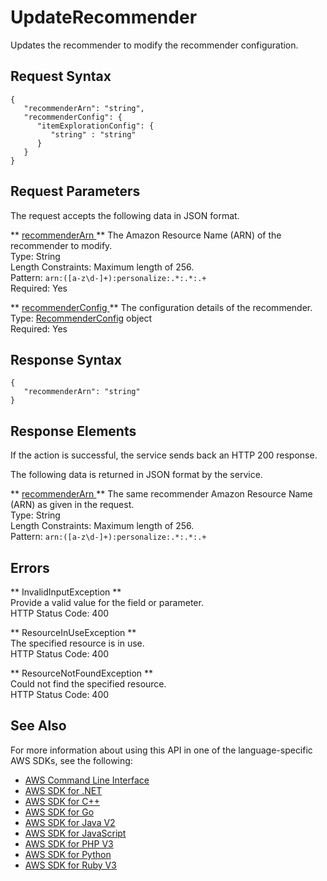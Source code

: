 # UpdateRecommender<a name="API_UpdateRecommender"></a>

Updates the recommender to modify the recommender configuration\.

## Request Syntax<a name="API_UpdateRecommender_RequestSyntax"></a>

```
{
   "recommenderArn": "string",
   "recommenderConfig": { 
      "itemExplorationConfig": { 
         "string" : "string" 
      }
   }
}
```

## Request Parameters<a name="API_UpdateRecommender_RequestParameters"></a>

The request accepts the following data in JSON format\.

 ** [ recommenderArn ](#API_UpdateRecommender_RequestSyntax) **   <a name="personalize-UpdateRecommender-request-recommenderArn"></a>
The Amazon Resource Name \(ARN\) of the recommender to modify\.  
Type: String  
Length Constraints: Maximum length of 256\.  
Pattern: `arn:([a-z\d-]+):personalize:.*:.*:.+`   
Required: Yes

 ** [ recommenderConfig ](#API_UpdateRecommender_RequestSyntax) **   <a name="personalize-UpdateRecommender-request-recommenderConfig"></a>
The configuration details of the recommender\.  
Type: [RecommenderConfig](API_RecommenderConfig.md) object  
Required: Yes

## Response Syntax<a name="API_UpdateRecommender_ResponseSyntax"></a>

```
{
   "recommenderArn": "string"
}
```

## Response Elements<a name="API_UpdateRecommender_ResponseElements"></a>

If the action is successful, the service sends back an HTTP 200 response\.

The following data is returned in JSON format by the service\.

 ** [ recommenderArn ](#API_UpdateRecommender_ResponseSyntax) **   <a name="personalize-UpdateRecommender-response-recommenderArn"></a>
The same recommender Amazon Resource Name \(ARN\) as given in the request\.  
Type: String  
Length Constraints: Maximum length of 256\.  
Pattern: `arn:([a-z\d-]+):personalize:.*:.*:.+` 

## Errors<a name="API_UpdateRecommender_Errors"></a>

 ** InvalidInputException **   
Provide a valid value for the field or parameter\.  
HTTP Status Code: 400

 ** ResourceInUseException **   
The specified resource is in use\.  
HTTP Status Code: 400

 ** ResourceNotFoundException **   
Could not find the specified resource\.  
HTTP Status Code: 400

## See Also<a name="API_UpdateRecommender_SeeAlso"></a>

For more information about using this API in one of the language\-specific AWS SDKs, see the following:
+  [ AWS Command Line Interface](https://docs.aws.amazon.com/goto/aws-cli/personalize-2018-05-22/UpdateRecommender) 
+  [ AWS SDK for \.NET](https://docs.aws.amazon.com/goto/DotNetSDKV3/personalize-2018-05-22/UpdateRecommender) 
+  [ AWS SDK for C\+\+](https://docs.aws.amazon.com/goto/SdkForCpp/personalize-2018-05-22/UpdateRecommender) 
+  [ AWS SDK for Go](https://docs.aws.amazon.com/goto/SdkForGoV1/personalize-2018-05-22/UpdateRecommender) 
+  [ AWS SDK for Java V2](https://docs.aws.amazon.com/goto/SdkForJavaV2/personalize-2018-05-22/UpdateRecommender) 
+  [ AWS SDK for JavaScript](https://docs.aws.amazon.com/goto/AWSJavaScriptSDK/personalize-2018-05-22/UpdateRecommender) 
+  [ AWS SDK for PHP V3](https://docs.aws.amazon.com/goto/SdkForPHPV3/personalize-2018-05-22/UpdateRecommender) 
+  [ AWS SDK for Python](https://docs.aws.amazon.com/goto/boto3/personalize-2018-05-22/UpdateRecommender) 
+  [ AWS SDK for Ruby V3](https://docs.aws.amazon.com/goto/SdkForRubyV3/personalize-2018-05-22/UpdateRecommender) 